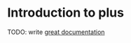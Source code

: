# Introduction to plus

TODO: write [great documentation](http://jacobian.org/writing/what-to-write/)
